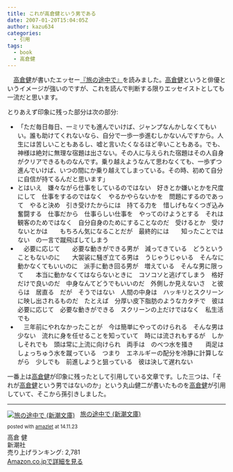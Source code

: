 ```yaml
---
title: これが高倉健という男である
date: 2007-01-20T15:04:05Z
author: kazu634
categories:
  - 引用
tags:
  - book
  - 高倉健
---
```

<div class="section">
<p>
    　<a href="http://ja.wikipedia.org/wiki/%E9%AB%98%E5%80%89%E5%81%A5" onclick="__gaTracker('send', 'event', 'outbound-article', 'http://ja.wikipedia.org/wiki/%E9%AB%98%E5%80%89%E5%81%A5', '高倉健');" target="blank">高倉健</a>が書いたエッセー<a href="https://www.amazon.co.jp/exec/obidos/ASIN/4101254117/goodpic-22/" onclick="__gaTracker('send', 'event', 'outbound-article', 'https://www.amazon.co.jp/exec/obidos/ASIN/4101254117/goodpic-22/', '『旅の途中で』');" target="_top">『旅の途中で』</a>を読みました。<a href="http://ja.wikipedia.org/wiki/%E9%AB%98%E5%80%89%E5%81%A5" onclick="__gaTracker('send', 'event', 'outbound-article', 'http://ja.wikipedia.org/wiki/%E9%AB%98%E5%80%89%E5%81%A5', '高倉健');" target="blank">高倉健</a>というと俳優というイメージが強いのですが、これを読んで判断する限りエッセイストとしても一流だと思います。
</p>

<p>
    とりあえず印象に残った部分は次の部分:
</p>

<ul>
<li>
      「ただ毎日毎日、一ミリでも進んでいけば、ジャンプなんかしなくてもいい。誰も助けてくれないなら、自分で一歩一歩進むしかないんですから。人生には苦しいこともあるし、嘘と言いたくなるほど辛いこともある。でも、神様は絶対に無理な宿題は出さない。その人に与えられた宿題はその人自身がクリアできるものなんです。乗り越えようなんて思わなくても、一歩ずつ進んでいけば、いつの間にか乗り越えてしまっている。その時、初めて自分に自信が持てるんだと思います」
</li>
<li>
      とはいえ　嫌々ながら仕事をしているのではない　好きとか嫌いとかを尺度にして　仕事をするのではなく　やるかやらないかを　問題にするのであって　やると決め　引き受けたからには　持てる力を　惜しげもなくつぎ込み　奮闘する　仕事だから　仕事らしい仕事を　やってのけようとする　それは　観客のためではなく　自分自身のためにすることなのだ　受けるとか　受けないとかは　　もちろん気になることだが　最終的には　　知ったことではない　の一言で蹴飛ばしてしまう
</li>
<li>
      　必要に応じて　　必要な動きができる男が　減ってきている　どうということもないのに　　大袈裟に騒ぎ立てる男は　うじゃうじゃいる　そんなに動かなくてもいいのに　派手に動き回る男が　増えている　そんな男に限って　　本当に動かなくてはならないときに　コソコソと逃げてしまう　格好だけで良いのだ　中身なんてどうでもいいのだ　外側しか見えないさ　と彼らは　居直る　だが　そうではない　人間の中身は　ハッキリとスクリーンに映し出されるものだ　たとえば　分厚い皮下脂肪のようなカタチで　彼は　必要に応じて　必要な動きができる　スクリーンの上だけではなく　私生活でも
</li>
<li>
      　三年前にやれなかったことが　今は簡単にやってのけられる　そんな男は少ない　流れに身を任せることを知っていて　時には流されもするが　しかしそれでも　頭は常に上流に向けられ　両手は　のべつ水を掻き　　両足は　しょっちゅう水を蹴っている　つまり　エネルギーの配分を冷静に計算しながら　少しでも　前進しようと狙っている　彼は決して遅れない
</li>
</ul>

<p>
    一番上は<a href="http://ja.wikipedia.org/wiki/%E9%AB%98%E5%80%89%E5%81%A5" onclick="__gaTracker('send', 'event', 'outbound-article', 'http://ja.wikipedia.org/wiki/%E9%AB%98%E5%80%89%E5%81%A5', '高倉健');" target="blank">高倉健</a>が印象に残ったとして引用している文章です。した三つは、「それが<a href="http://ja.wikipedia.org/wiki/%E9%AB%98%E5%80%89%E5%81%A5" onclick="__gaTracker('send', 'event', 'outbound-article', 'http://ja.wikipedia.org/wiki/%E9%AB%98%E5%80%89%E5%81%A5', '高倉健');" target="blank">高倉健</a>という男ではないのか」という丸山健二が書いたものを<a href="http://ja.wikipedia.org/wiki/%E9%AB%98%E5%80%89%E5%81%A5" onclick="__gaTracker('send', 'event', 'outbound-article', 'http://ja.wikipedia.org/wiki/%E9%AB%98%E5%80%89%E5%81%A5', '高倉健');" target="blank">高倉健</a>が引用していて、そこから孫引きしました。
</p>

<hr />

<div class="amazlet-box" style="margin-bottom: 0px;">
<div class="amazlet-image" style="float: left; margin: 0px 12px 1px 0px;">
<a href="https://www.amazon.co.jp/exec/obidos/ASIN/4101254117/simsnes-22/ref=nosim/" onclick="__gaTracker('send', 'event', 'outbound-article', 'https://www.amazon.co.jp/exec/obidos/ASIN/4101254117/simsnes-22/ref=nosim/', '');" target="_blank" name="amazletlink"><img style="border: none;" src="https://images-na.ssl-images-amazon.com/images/I/51V6EVG4V6L._SL160_.jpg" alt="旅の途中で (新潮文庫)" /></a>
</div>

<div class="amazlet-info" style="line-height: 120%; margin-bottom: 10px;">
<div class="amazlet-name" style="margin-bottom: 10px; line-height: 120%;">
<a href="https://www.amazon.co.jp/exec/obidos/ASIN/4101254117/simsnes-22/ref=nosim/" onclick="__gaTracker('send', 'event', 'outbound-article', 'https://www.amazon.co.jp/exec/obidos/ASIN/4101254117/simsnes-22/ref=nosim/', '旅の途中で (新潮文庫)');" target="_blank" name="amazletlink">旅の途中で (新潮文庫)</a></p>

<div class="amazlet-powered-date" style="font-size: 80%; margin-top: 5px; line-height: 120%;">
          posted with <a href="http://www.amazlet.com/" onclick="__gaTracker('send', 'event', 'outbound-article', 'http://www.amazlet.com/', 'amazlet');" title="amazlet"  target="_blank">amazlet</a> at 14.11.23
</div>
</div>

<div class="amazlet-detail">
        高倉 健<br /> 新潮社<br /> 売り上げランキング: 2,781
</div>

<div class="amazlet-sub-info" style="float: left;">
<div class="amazlet-link" style="margin-top: 5px;">
<a href="https://www.amazon.co.jp/exec/obidos/ASIN/4101254117/simsnes-22/ref=nosim/" onclick="__gaTracker('send', 'event', 'outbound-article', 'https://www.amazon.co.jp/exec/obidos/ASIN/4101254117/simsnes-22/ref=nosim/', 'Amazon.co.jpで詳細を見る');" target="_blank" name="amazletlink">Amazon.co.jpで詳細を見る</a>
</div>
</div>
</div>

<div class="amazlet-footer" style="clear: left;">
</div>
</div>
</div>
